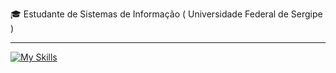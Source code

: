 
<p>🎓 Estudante de Sistemas de Informação ( Universidade Federal de Sergipe ) </p>
<hr>

[![My Skills](https://skillicons.dev/icons?i=go,java,spring,python,postgresql,git)](https://skillicons.dev)
<!-- [![My Skills](https://skillicons.dev/icons?i=java,spring,go,python,django,postgresql,aws,docker,git)](https://skillicons.dev) -->
